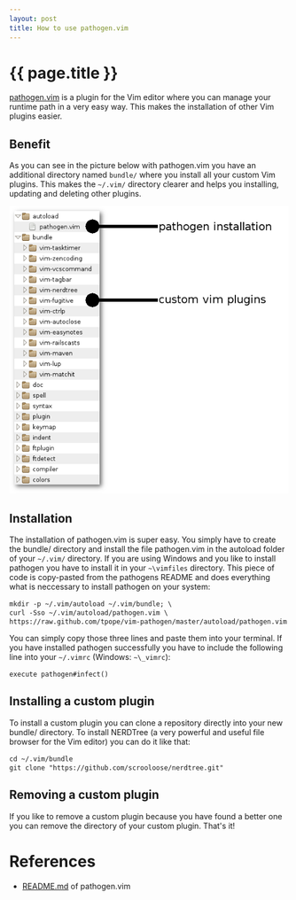 ```yaml
---
layout: post
title: How to use pathogen.vim
---
```


{{ page.title }}
================
<!--sum-start-->
[pathogen.vim](http://github.com/tpope/vim-pathogen) is a plugin for 
the Vim editor where you can manage your runtime path in a very easy 
way. This makes the installation of other Vim plugins easier.
<!--sum-stop-->

Benefit
-------
As you can see in the picture below with pathogen.vim you have an 
additional directory named `bundle/` where you install all your custom 
Vim plugins. This makes the `~/.vim/` directory clearer and helps you 
installing, updating and deleting other plugins.

![vim-pathogen directory structore](/images/vim-pathogen-1.png)

Installation
------------
The installation of pathogen.vim is super easy. You simply have to create 
the bundle/ directory and install the file pathogen.vim in the autoload 
folder of your `~/.vim/` directory. If you are using Windows and you like 
to install pathogen you have to install it in your `~\vimfiles` directory. 
This piece of code is copy-pasted from the pathogens README and does 
everything what is neccessary to install pathogen on your system:

    mkdir -p ~/.vim/autoload ~/.vim/bundle; \
    curl -Sso ~/.vim/autoload/pathogen.vim \
    https://raw.github.com/tpope/vim-pathogen/master/autoload/pathogen.vim

You can simply copy those three lines and paste them into your terminal. 
If you have installed pathogen successfully you have to include the 
following line into your `~/.vimrc` (Windows: `~\_vimrc`):

    execute pathogen#infect()

Installing a custom plugin
--------------------------
To install a custom plugin you can clone a repository directly into your 
new bundle/ directory. To install NERDTree (a very powerful and useful file 
browser for the Vim editor) you can do it like that:

    cd ~/.vim/bundle
    git clone "https://github.com/scrooloose/nerdtree.git"

Removing a custom plugin
------------------------
If you like to remove a custom plugin because you have found a better one 
you can remove the directory of your custom plugin. That's it!

References
==========
 * [README.md](https://github.com/tpope/vim-pathogen/blob/master/README.markdown) 
   of pathogen.vim

